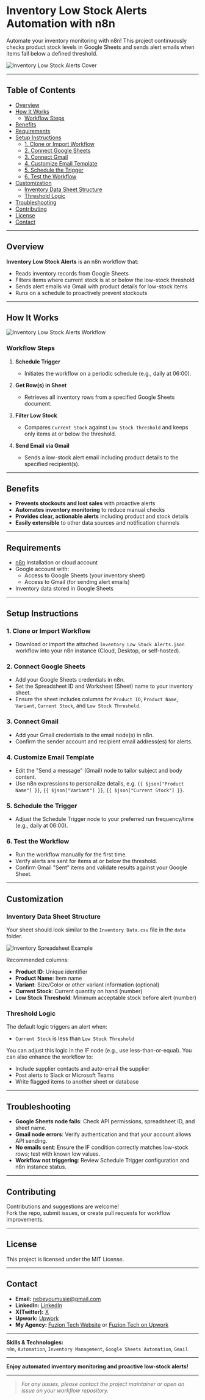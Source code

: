 # Inventory Low Stock Alerts Automation with n8n

Automate your inventory monitoring with n8n! This project continuously checks product stock levels in Google Sheets and sends alert emails when items fall below a defined threshold.

![Inventory Low Stock Alerts Cover](./images/Inventory%20Low%20Stock%20Alerts%20Automation%20Cover.png)

---

## Table of Contents

- [Overview](#overview)
- [How It Works](#how-it-works)
  - [Workflow Steps](#workflow-steps)
- [Benefits](#benefits)
- [Requirements](#requirements)
- [Setup Instructions](#setup-instructions)
  - [1. Clone or Import Workflow](#1-clone-or-import-workflow)
  - [2. Connect Google Sheets](#2-connect-google-sheets)
  - [3. Connect Gmail](#3-connect-gmail)
  - [4. Customize Email Template](#4-customize-email-template)
  - [5. Schedule the Trigger](#5-schedule-the-trigger)
  - [6. Test the Workflow](#6-test-the-workflow)
- [Customization](#customization)
  - [Inventory Data Sheet Structure](#inventory-data-sheet-structure)
  - [Threshold Logic](#threshold-logic)
- [Troubleshooting](#troubleshooting)
- [Contributing](#contributing)
- [License](#license)
- [Contact](#contact)

---

## Overview

**Inventory Low Stock Alerts** is an n8n workflow that:

- Reads inventory records from Google Sheets
- Filters items where current stock is at or below the low-stock threshold
- Sends alert emails via Gmail with product details for low-stock items
- Runs on a schedule to proactively prevent stockouts

---

## How It Works

![Inventory Low Stock Alerts Workflow](./images/Inventory%20Low%20Stock%20Alerts%20workflow.png)

### Workflow Steps

1. **Schedule Trigger**
   - Initiates the workflow on a periodic schedule (e.g., daily at 06:00).

2. **Get Row(s) in Sheet**
   - Retrieves all inventory rows from a specified Google Sheets document.

3. **Filter Low Stock**
   - Compares `Current Stock` against `Low Stock Threshold` and keeps only items at or below the threshold.

4. **Send Email via Gmail**
   - Sends a low-stock alert email including product details to the specified recipient(s).

---

## Benefits

- **Prevents stockouts and lost sales** with proactive alerts
- **Automates inventory monitoring** to reduce manual checks
- **Provides clear, actionable alerts** including product and stock details
- **Easily extensible** to other data sources and notification channels

---

## Requirements

- [n8n](https://n8n.io/) installation or cloud account
- Google account with:
  - Access to Google Sheets (your inventory sheet)
  - Access to Gmail (for sending alert emails)
- Inventory data stored in Google Sheets

---

## Setup Instructions

### 1. Clone or Import Workflow

- Download or import the attached `Inventory Low Stock Alerts.json` workflow into your n8n instance (Cloud, Desktop, or self-hosted).

### 2. Connect Google Sheets

- Add your Google Sheets credentials in n8n.
- Set the Spreadsheet ID and Worksheet (Sheet) name to your inventory sheet.
- Ensure the sheet includes columns for `Product ID`, `Product Name`, `Variant`, `Current Stock`, and `Low Stock Threshold`.

### 3. Connect Gmail

- Add your Gmail credentials to the email node(s) in n8n.
- Confirm the sender account and recipient email address(es) for alerts.

### 4. Customize Email Template

- Edit the "Send a message" (Gmail) node to tailor subject and body content.
- Use n8n expressions to personalize details, e.g. `{{ $json["Product Name"] }}`, `{{ $json["Variant"] }}`, `{{ $json["Current Stock"] }}`.

### 5. Schedule the Trigger

- Adjust the Schedule Trigger node to your preferred run frequency/time (e.g., daily at 06:00).

### 6. Test the Workflow

- Run the workflow manually for the first time.
- Verify alerts are sent for items at or below the threshold.
- Confirm Gmail "Sent" items and validate results against your Google Sheet.

---

## Customization

### Inventory Data Sheet Structure

Your sheet should look similar to the `Inventory Data.csv` file in the `data` folder.

![Inventory Spreadsheet Example](./images/Inventory%20Spreadsheet.png)

Recommended columns:
- **Product ID**: Unique identifier
- **Product Name**: Item name
- **Variant**: Size/Color or other variant information (optional)
- **Current Stock**: Current quantity on hand (number)
- **Low Stock Threshold**: Minimum acceptable stock before alert (number)

### Threshold Logic

The default logic triggers an alert when:

- `Current Stock` is less than `Low Stock Threshold`

You can adjust this logic in the IF node (e.g., use less-than-or-equal). You can also enhance the workflow to:
- Include supplier contacts and auto-email the supplier
- Post alerts to Slack or Microsoft Teams
- Write flagged items to another sheet or database

---

## Troubleshooting

- **Google Sheets node fails**: Check API permissions, spreadsheet ID, and sheet name.
- **Gmail node errors**: Verify authentication and that your account allows API sending.
- **No emails sent**: Ensure the IF condition correctly matches low-stock rows; test with known low values.
- **Workflow not triggering**: Review Schedule Trigger configuration and n8n instance status.

---

## Contributing

Contributions and suggestions are welcome!  
Fork the repo, submit issues, or create pull requests for workflow improvements.

---

## License

This project is licensed under the MIT License.

---

## Contact

- **Email:** nebeyoumusie@gmail.com
- **LinkedIn:** [LinkedIn](https://www.linkedin.com/in/nebeyou-musie)
- **X(Twitter):** [X](https://x.com/NebeyouMusie)
- **Upwork:** [Upwork](https://www.upwork.com/freelancers/~017ff01729e3cd26e0?mp_source=share)
- **My Agency:** [Fuzion Tech Website](https://fuzion-tech.com/) or [Fuzion Tech on Upwork](https://www.upwork.com/agencies/1948388369189366041/)

---

**Skills & Technologies:**  
`n8n`, `Automation`, `Inventory Management`, `Google Sheets Automation`, `Gmail`

---

**Enjoy automated inventory monitoring and proactive low-stock alerts!**

---

> _For any issues, please contact the project maintainer or open an issue on your workflow repository._
